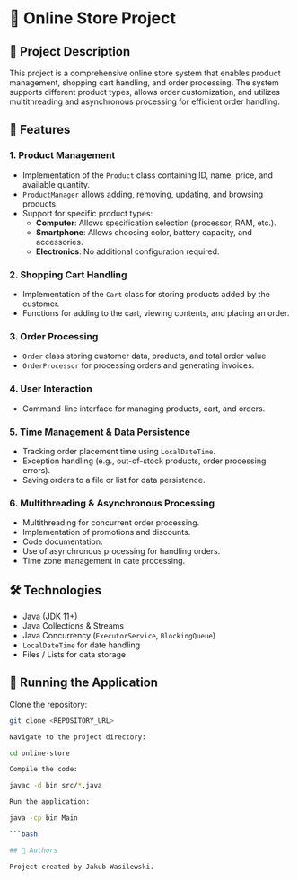 # 🛒 Online Store Project  

## 📌 Project Description  
This project is a comprehensive online store system that enables product management, shopping cart handling, and order processing. The system supports different product types, allows order customization, and utilizes multithreading and asynchronous processing for efficient order handling.  

## 🚀 Features  

### 1. Product Management  
- Implementation of the `Product` class containing ID, name, price, and available quantity.  
- `ProductManager` allows adding, removing, updating, and browsing products.  
- Support for specific product types:  
  - **Computer**: Allows specification selection (processor, RAM, etc.).  
  - **Smartphone**: Allows choosing color, battery capacity, and accessories.  
  - **Electronics**: No additional configuration required.  

### 2. Shopping Cart Handling  
- Implementation of the `Cart` class for storing products added by the customer.  
- Functions for adding to the cart, viewing contents, and placing an order.  

### 3. Order Processing  
- `Order` class storing customer data, products, and total order value.  
- `OrderProcessor` for processing orders and generating invoices.  

### 4. User Interaction  
- Command-line interface for managing products, cart, and orders.  

### 5. Time Management & Data Persistence  
- Tracking order placement time using `LocalDateTime`.  
- Exception handling (e.g., out-of-stock products, order processing errors).  
- Saving orders to a file or list for data persistence.  

### 6. Multithreading & Asynchronous Processing  
- Multithreading for concurrent order processing.  
- Implementation of promotions and discounts.  
- Code documentation.  
- Use of asynchronous processing for handling orders.  
- Time zone management in date processing.  

## 🛠 Technologies  
- Java (JDK 11+)  
- Java Collections & Streams  
- Java Concurrency (`ExecutorService`, `BlockingQueue`)  
- `LocalDateTime` for date handling  
- Files / Lists for data storage  

## 🏁 Running the Application  

Clone the repository:  
```bash
git clone <REPOSITORY_URL>

Navigate to the project directory:

cd online-store

Compile the code:

javac -d bin src/*.java

Run the application:

java -cp bin Main

```bash

## 📄 Authors

Project created by Jakub Wasilewski.
